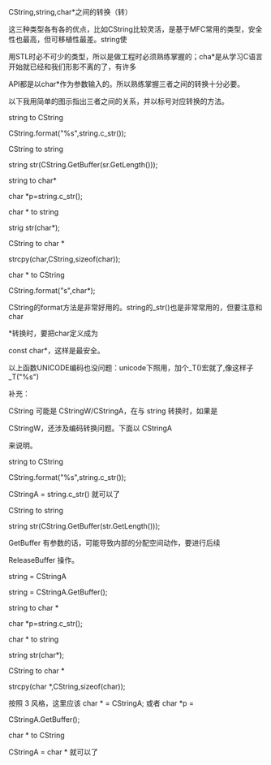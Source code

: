 CString,string,char\*之间的转换（转）

这三种类型各有各的优点，比如CString比较灵活，是基于MFC常用的类型，安全性也最高，但可移植性最差。string使

用STL时必不可少的类型，所以是做工程时必须熟练掌握的；cha\*是从学习C语言开始就已经和我们形影不离的了，有许多

API都是以char\*作为参数输入的。所以熟练掌握三者之间的转换十分必要。

以下我用简单的图示指出三者之间的关系，并以标号对应转换的方法。

string to CString

CString.format(\"%s",string.c_str());

CString to string

string str(CString.GetBuffer(sr.GetLength()));

string to char\*

char \*p=string.c_str();

char \* to string

strig str(char\*);

CString to char \*

strcpy(char,CString,sizeof(char));

char \* to CString

CString.format(\"s\",char\*);

CString的format方法是非常好用的。string的_str()也是非常常用的，但要注意和char

\*转换时，要把char定义成为

const char\*，这样是最安全。

以上函数UNICODE编码也没问题：unicode下照用，加个_T()宏就了,像这样子_T(\"%s\")

补充：

CString 可能是 CStringW/CStringA，在与 string 转换时，如果是

CStringW，还涉及编码转换问题。下面以 CStringA

来说明。

string to CString

CString.format(\"%s\",string.c_str());

CStringA = string.c_str() 就可以了



CString to string

string str(CString.GetBuffer(str.GetLength()));

GetBuffer 有参数的话，可能导致内部的分配空间动作，要进行后续

ReleaseBuffer 操作。

string = CStringA

string = CStringA.GetBuffer();

string to char \*

char \*p=string.c_str();

char \* to string

string str(char\*);

CString to char \*

strcpy(char \*,CString,sizeof(char));

按照 3 风格，这里应该 char \* = CStringA; 或者 char \*p =

CStringA.GetBuffer();

char \* to CString

CStringA = char \* 就可以了

